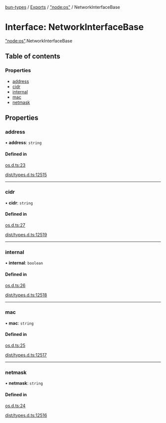 [bun-types](../README.md) / [Exports](../modules.md) / ["node:os"](../modules/node_os_.md) / NetworkInterfaceBase

# Interface: NetworkInterfaceBase

["node:os"](../modules/node_os_.md).NetworkInterfaceBase

## Table of contents

### Properties

- [address](node_os_.NetworkInterfaceBase.md#address)
- [cidr](node_os_.NetworkInterfaceBase.md#cidr)
- [internal](node_os_.NetworkInterfaceBase.md#internal)
- [mac](node_os_.NetworkInterfaceBase.md#mac)
- [netmask](node_os_.NetworkInterfaceBase.md#netmask)

## Properties

### address

• **address**: `string`

#### Defined in

[os.d.ts:23](https://github.com/valgaze/bun-types/blob/5e53f27/os.d.ts#L23)

[dist/types.d.ts:12515](https://github.com/valgaze/bun-types/blob/5e53f27/dist/types.d.ts#L12515)

___

### cidr

• **cidr**: `string`

#### Defined in

[os.d.ts:27](https://github.com/valgaze/bun-types/blob/5e53f27/os.d.ts#L27)

[dist/types.d.ts:12519](https://github.com/valgaze/bun-types/blob/5e53f27/dist/types.d.ts#L12519)

___

### internal

• **internal**: `boolean`

#### Defined in

[os.d.ts:26](https://github.com/valgaze/bun-types/blob/5e53f27/os.d.ts#L26)

[dist/types.d.ts:12518](https://github.com/valgaze/bun-types/blob/5e53f27/dist/types.d.ts#L12518)

___

### mac

• **mac**: `string`

#### Defined in

[os.d.ts:25](https://github.com/valgaze/bun-types/blob/5e53f27/os.d.ts#L25)

[dist/types.d.ts:12517](https://github.com/valgaze/bun-types/blob/5e53f27/dist/types.d.ts#L12517)

___

### netmask

• **netmask**: `string`

#### Defined in

[os.d.ts:24](https://github.com/valgaze/bun-types/blob/5e53f27/os.d.ts#L24)

[dist/types.d.ts:12516](https://github.com/valgaze/bun-types/blob/5e53f27/dist/types.d.ts#L12516)
